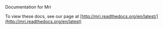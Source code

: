 Documentation for Mri

To view these docs, see our page at [http://mri.readthedocs.org/en/latest/](http://mri.readthedocs.org/en/latest)
